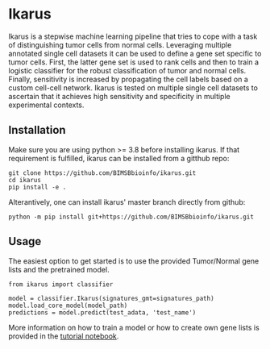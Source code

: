 # Ikarus
Ikarus is a stepwise machine learning pipeline that tries to cope with a task of distinguishing tumor cells from normal cells. Leveraging multiple annotated single cell datasets it can be used to define a gene set specific to tumor cells. First, the latter gene set is used to rank cells and then to train a logistic classifier for the robust classification of tumor and normal cells. Finally, sensitivity is increased by propagating the cell labels based on a custom cell-cell network. Ikarus is tested on multiple single cell datasets to ascertain that it achieves high sensitivity and specificity in multiple experimental contexts. 


## Installation
Make sure you are using python >= 3.8 before installing ikarus. If that requirement is fulfilled, ikarus can be installed from a gitthub repo:
```
git clone https://github.com/BIMSBbioinfo/ikarus.git
cd ikarus
pip install -e .
```
Alterantively, one can install ikarus' master branch directly from github:
```
python -m pip install git+https://github.com/BIMSBbioinfo/ikarus.git
```

## Usage
The easiest option to get started is to use the provided Tumor/Normal gene lists and the pretrained model.
```
from ikarus import classifier

model = classifier.Ikarus(signatures_gmt=signatures_path)
model.load_core_model(model_path)
predictions = model.predict(test_adata, 'test_name')
```

More information on how to train a model or how to create own gene lists is provided in the [tutorial notebook](tutorial.ipynb).
